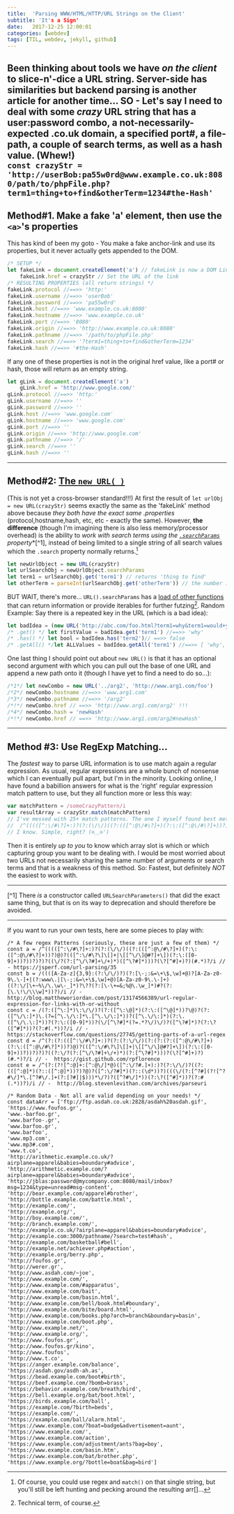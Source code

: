```yaml
---
title:  'Parsing WWW/HTML/HTTP/URL Strings on the Client'
subtitle: 'It's a Sign'
date:   2017-12-25 12:00:01
categories: [webdev]
tags: [TIL, webdev, jekyll, github]
---
```

Been thinking about tools we have _on the client_ to slice-n'-dice a URL string. Server-side has similarities but backend parsing is another article for another time...
SO - Let's say I need to deal with some _crazy_ URL string that has a user:password combo, a not-necessarily-expected .co.uk domain, a specified port#, a file-path, a couple of search terms, as well as a hash value. (Whew!)   
`const crazyStr = 'http://userBob:pa55w0rd@www.example.co.uk:8080/path/to/phpFile.php?term1=thing+to+find&otherTerm=1234#the-Hash'`
---
## Method#1. Make a fake 'a' element, then use the `<a>`'s properties
This has kind of been my goto - You make a fake anchor-link and use its properties, but it never actually gets appended to the DOM.
```javascript
/* SETUP */
let fakeLink = document.createElement('a') // fakeLink is now a DOM Link Object
    fakeLink.href = crazyStr // Set the URL of the link 
/* RESULTING PROPERTIES (all return strings) */
fakeLink.protocol //==>> 'http:'
fakeLink.username //==>> 'userBob'
fakeLink.password //==>> 'pa55w0rd'
fakeLink.host //==>> 'www.example.co.uk:8080'
fakeLink.hostname //==>> 'www.example.co.uk'
fakeLink.port //==>> '8080'
fakeLink.origin //==>> 'http://www.example.co.uk:8080'
fakeLink.pathname //==>> '/path/to/phpFile.php'
fakeLink.search //==>> '?term1=thing+to+find&otherTerm=1234'
fakeLink.hash //==>> '#the-Hash'
```
If any one of these properties is not in the original href value, like a port# or hash, those will return as an empty string.
```javascript
let gLink = document.createElement('a')
    gLink.href = 'http://www.google.com/'
gLink.protocol //==>> 'http:'
gLink.username //==>> ''
gLink.password //==>> ''
gLink.host //==>> 'www.google.com'
gLink.hostname //==>> 'www.google.com'
gLink.port //==>> ''
gLink.origin //==>> 'http://www.google.com'
gLink.pathname //==>> '/'
gLink.search //==>> ''
gLink.hash //==>> ''
```
---
## Method#2: [The `new URL( )`][MDNUrlObj]
(This is not yet a cross-browser standard!!!) At first the result of `let urlObj = new URL(crazyStr)` seems exactly the same as the 'fakeLink' method above because _they both have the exact same .properties_ (protocol,hostname,hash, etc, etc - exactly the same). However, **the difference** (though I'm imagining there is also less memory/processor overhead) is the ability to **work with search terms using the* [`.searchParams`][MDNSearchParams] property**[^1], instead of being limited to a single string of all search values which the `.search` property normally returns.[^2]
```javascript
let newUrlObject = new URL(crazyStr)
let urlSearchObj = newUrlObject.searchParams 
let term1 = urlSearchObj.get('term1') // returns 'thing to find'
let otherTerm = parseInt(urlSearchObj.get('otherTerm')) // the number 1234
```
BUT WAIT, there's more... `URL().searchParams` has a [load of other functions][MDNSearchParams] that can return information or provide iterables for further futzing[^3].
Random Example: Say there is a repeated key in the URL (which is a bad idea):
```javascript
let badIdea = (new URL('http://abc.com/foo.html?term1=why&term1=would+you&term1=do+this')).searchParams
/* .get() */ let firstValue = badIdea.get('term1') //==>> 'why'
/* .has() */ let bool = badIdea.has('term2')// ==>> false
/* .getAll() */let ALLValues = badIdea.getAll('term1') //==>> [ 'why', 'would you', 'do this' ]
```

One last thing I should point out about `new URL()` is that it has an optional second argument with which you can pull out the base of one URL and append a new path onto it (though I have yet to find a need to do so...):
```javascript
/*1*/ let newCombo = new URL('../arg2', 'http://www.arg1.com/foo')
/*2*/ newCombo.hostname //==>> 'www.arg1.com'
/*3*/ newCombo.pathname //==>> '/arg2'
/*!*/ newCombo.href // ==>> 'http://www.arg1.com/arg2' !!!
/*4*/ newCombo.hash = 'newHash'
/*!*/ newCombo.href // ==>> 'http://www.arg1.com/arg2#newHash'
```

---
## Method #3: Use RegExp Matching...
The _fastest_ way to parse URL information is to use match again a regular expression. As usual, regular expressions are a whole bunch of nonsense which I can eventually pull apart, but I'm in the minority. Looking online, I have found a babillion answers for what is the 'right' regular expression match pattern to use, but they all function more or less this way:
```javascript
var matchPattern = /someCrazyPattern/i
var resultArray = crazyStr.match(matchPattern)
// I've messed with 25+ match patterns. The one I myself found best met my needs as the most robust is from https://jsperf.com/url-parsing/35: 
//  /^(((([^:\/#\?]+:)?(?:(\/\/)((?:(([^:@\/#\?]+)(?:\:([^:@\/#\?]+))?)@)?(([^:\/#\?\]\[]+|\[[^\/\]@#?]+\])(?:\:([0-9]+))?))?)?)?((\/?(?:[^\/\?#]+\/+)*)([^\?#]*)))?(\?[^#]+)?)(#.*)?/i
// I know. Simple, right? (⊙＿⊙')
```
Then it is entirely _up to you_ to know which array slot is which or which capturing group you want to be dealing with. I would be most worried about two URLs not necessarily sharing the same number of arguments or search terms and that is a weakness of this method. 
So: Fastest, but definitely _NOT_ the easiest to work with.

---

[MDNUrlObj]: https://developer.mozilla.org/en-US/docs/Web/API/URL
[MDNSearchParams]: https://developer.mozilla.org/en-US/docs/Web/API/URL/searchParams

[^1] There _is_ a constructor called `URLSearchParameters()` that did the exact same thing, but that is on its way to deprecation and should therefore be avoided.
[^2]: Of course, you could use regex and `match()` on that single string, but you'll still be left hunting and pecking around the resulting arr[]... 
[^3]: Technical term, of course.

---
If you want to run your own tests, here are some pieces to play with:
```
/* A few regex Patterns (seriously, these are just a few of them) */
const a = /^(((([^:\/#\?]+:)?(?:(\/\/)((?:(([^:@\/#\?]+)(?:\:([^:@\/#\?]+))?)@)?(([^:\/#\?\]\[]+|\[[^\/\]@#?]+\])(?:\:([0-9]+))?))?)?)?((\/?(?:[^\/\?#]+\/+)*)([^\?#]*)))?(\?[^#]+)?)(#.*)?/i // - https://jsperf.com/url-parsing/35
const b = /((([A-Za-z]{3,9}:(?:\/\/)?)(?:[\-;:&=\+\$,\w]+@)?[A-Za-z0-9\.\-]+|(?:www\.|[\-;:&=\+\$,\w]+@)[A-Za-z0-9\.\-]+)((?:\/[\+~%\/\.\w\-_]*)?\??(?:[\-\+=&;%@\.\w_]*)#?(?:[\.\!\/\\\w]*))?)/i // -  http://blog.mattheworiordan.com/post/13174566389/url-regular-expression-for-links-with-or-without
const c = /(?:([^\:]*)\:\/\/)?(?:([^\:\@]*)(?:\:([^\@]*))?\@)?(?:([^\/\:]*)\.(?=[^\.\/\:]*\.[^\.\/\:]*))?([^\.\/\:]*)(?:\.([^\/\.\:]*))?(?:\:([0-9]*))?(\/[^\?#]*(?=.*?\/)\/)?([^\?#]*)?(?:\?([^#]*))?(?:#(.*))?/i // -  https://stackoverflow.com/questions/27745/getting-parts-of-a-url-regex
const d = /^(?:(?:(([^:\/#\?]+:)?(?:(?:\/\/)(?:(?:(?:([^:@\/#\?]+)(?:\:([^:@\/#\?]*))?)@)?(([^:\/#\?\]\[]+|\[[^\/\]@#?]+\])(?:\:([0-9]+))?))?)?)?((?:\/?(?:[^\/\?#]+\/+)*)(?:[^\?#]*)))?(\?[^#]+)?)(#.*)?/i // -  https://gist.github.com/rpflorence
const e = /^(?:(?![^:@]+:[^:@\/]*@)([^:\/?#.]+):)?(?:\/\/)?((?:(([^:@]*)(?::([^:@]*))?)?@)?([^:\/?#]*)(?::(\d*))?)(((\/(?:[^?#](?![^?#\/]*\.[^?#\/.]+(?:[?#]|$)))*\/?)?([^?#\/]*))(?:\?([^#]*))?(?:#(.*))?)/i // -  http://blog.stevenlevithan.com/archives/parseuri

/* Random Data - Not all are valid depending on your needs! */
const dataArr = ['ftp://ftp.asdah.co.uk:2828/asdah%20asdah.gif',
'https://www.foufos.gr',
'www.-barfoo.gr',
'www.barfoo-.gr',
'www.barfoo.gr',
'www.barfoo',
'www.mp3.com',
'www.mp3#.com',
'www.t.co',
'http://arithmetic.example.co.uk/?airplane=apparel&babies=boundary#advice',
'http://arithmetic.example.com/?airplane=apparel&babies=boundary#advice',
'http://jblas:password@mycompany.com:8080/mail/inbox?msg=1234&type=unread#msg-content',
'http://bear.example.com/apparel#brother',
'http://bottle.example.com/battle.html',
'http://example.com/',
'http://example.org/',
'http://boy.example.com/',
'http://branch.example.com/',
'http://example.co.uk/?airplane=apparel&babies=boundary#advice',
'http://example.com:3000/pathname/?search=test#hash',
'http://example.com/basketball#bell',
'http://example.net/achiever.php#action',
'http://example.org/berry.php',
'http://foufos.gr',
'http://werer.gr',
'http://www.asdah.com/~joe',
'http://www.example.com/',
'http://www.example.com/#apparatus',
'http://www.example.com/bait',
'http://www.example.com/basin.html',
'http://www.example.com/bell/book.html#boundary',
'http://www.example.com/bite/board.html',
'http://www.example.com/books.php?arch=branch&boundary=basin',
'http://www.example.com/boot.php',
'http://www.example.net/',
'http://www.example.org/',
'http://www.foufos.gr',
'http://www.foufos.gr/kino',
'http://www.foufos',
'http://www.t.co',
'https://anger.example.com/balance',
'https://asdah.gov/asdh-ah.as',
'https://bead.example.com/boot#birth',
'https://beef.example.com/?bomb=brass',
'https://behavior.example.com/breath/bird',
'https://bell.example.org/bat/boot.html',
'https://birds.example.com/ball',
'https://example.com/?birth=beds',
'https://example.com/',
'https://example.com/ball/alarm.html',
'https://www.example.com/?boat=badge&advertisement=aunt',
'https://www.example.com/',
'https://www.example.com/action',
'https://www.example.com/adjustment/ants?bag=boy',
'https://www.example.com/basin.htm',
'https://www.example.com/bat/brother.php',
'https://www.example.org/?bottle=boat&bag=bird']